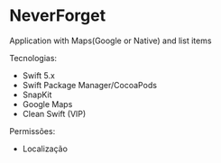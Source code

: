 # NeverForget

Application with Maps(Google or Native) and list items

Tecnologias:
- Swift 5.x
- Swift Package Manager/CocoaPods
 - SnapKit
 - Google Maps
- Clean Swift (VIP)

Permissões:
- Localização

